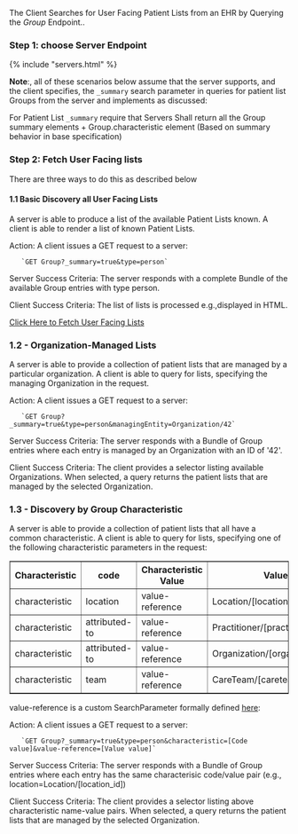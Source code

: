 The Client Searches for User Facing Patient Lists from an EHR by Querying the *Group* Endpoint..

### Step 1: choose Server Endpoint

{% include "servers.html" %}

**Note**:, all of these scenarios below assume that the server supports, and the client specifies, the `_summary` search parameter in queries for patient list Groups from the server and implements as discussed:

 For Patient List `_summary` require that Servers Shall return all the Group summary elements  + Group.characteristic element
(Based on summary behavior in base specification)

### Step 2: Fetch User Facing lists
There are three ways to do this as described below

#### 1.1 Basic Discovery all User Facing Lists
A server is able to produce a list of the available Patient Lists known.  A client is able to render a list of known Patient Lists.

Action: A client issues a GET request to a server:

       `GET Group?_summary=true&type=person`

Server Success Criteria: The server responds with a complete Bundle of the available Group entries with type person.

Client Success Criteria: The list of lists is processed e.g.,displayed in HTML.

<a href="/fetch-lists" class="btn btn-primary btn-lg active" role="button" aria-pressed="true">Click Here to Fetch User Facing Lists</a>

### 1.2 - Organization-Managed Lists

A server is able to provide a collection of patient lists that are managed by a particular organization.  A client is able to query for lists, specifying the managing Organization in the request.

Action: A client issues a GET request to a server:

       `GET Group?_summary=true&type=person&managingEntity=Organization/42`

Server Success Criteria: The server responds with a Bundle of Group entries where each entry is managed by an Organization with an ID of '42'.

Client Success Criteria: The client provides a selector listing available Organizations.  When selected, a query returns the patient lists that are managed by the selected Organization.

### 1.3 - Discovery by Group Characteristic

A server is able to provide a collection of patient lists that all have a common characteristic.  A client is able to query for lists, specifying one of the following characteristic parameters in the request:

<table border="black">
<thead>
<tr>
<th>Characteristic</th>
<th>code</th>
<th>Characteristic Value</th>
<th>Value</th>
</tr>
</thead>
<tbody><tr>
<td>characteristic</td>
<td>location</td>
<td>value-reference</td>
<td>Location/[location_id]</td>
</tr>
<tr>
<td>characteristic</td>
<td>attributed-to</td>
<td>value-reference</td>
<td>Practitioner/[practitioner_id]</td>
</tr>
<tr>
<td>characteristic</td>
<td>attributed-to</td>
<td>value-reference</td>
<td>Organization/[organization_id]</td>
</tr>
<tr>
<td>characteristic</td>
<td>team</td>
<td>value-reference</td>
<td>CareTeam/[careteam_id]</td>
</tr>
</tbody></table>

value-reference is a custom SearchParameter formally defined [here](https://healthedata1.github.io/Sushi-Sandbox/SearchParameter-Group-value-reference.html):

Action: A client issues a GET request to a server:

       `GET Group?_summary=true&type=person&characteristic=[Code value]&value-reference=[Value value]`

Server Success Criteria: The server responds with a Bundle of Group entries where each entry has the same characterisic code/value pair  (e.g.,  location=Location/[location_id])

Client Success Criteria: The client provides a selector listing above characteristic name-value pairs.  When selected, a query returns the patient lists that are managed by the selected Organization.

